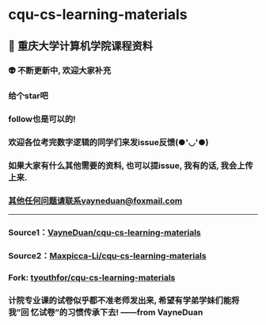# cqu-cs-learning-materials
## :gem: 重庆大学计算机学院课程资料
### :alien: 不断更新中, 欢迎大家补充
### 给个star吧

### follow也是可以的!

### 欢迎各位考完数字逻辑的同学们来发issue反馈(●'◡'●)

### 如果大家有什么其他需要的资料, 也可以提issue, 我有的话, 我会上传上来.

### 其他任何问题请联系vayneduan@foxmail.com

---

### Source1：[VayneDuan/cqu-cs-learning-materials](https://github.com/VayneDuan/cqu-cs-learning-materials)

### Source2：[Maxpicca-Li/cqu-cs-learning-materials](https://github.com/Maxpicca-Li/cqu-cs-learning-materials)

### Fork: [tyouthfor/cqu-cs-learning-materials](https://github.com/tyouthfor/cqu-cs-learning-materials)

### 计院专业课的试卷似乎都不准老师发出来, 希望有学弟学妹们能将我”回 忆试卷”的习惯传承下去! ——from VayneDuan

